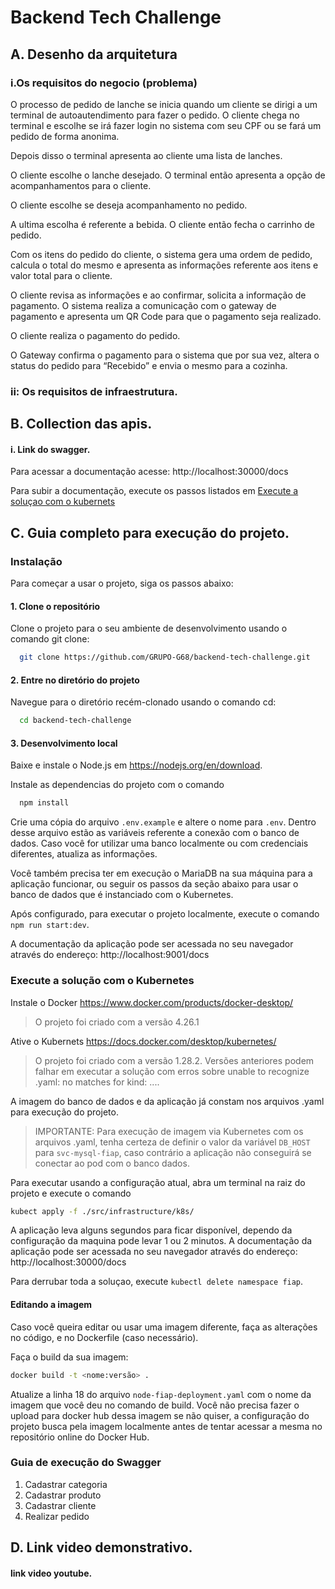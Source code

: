 # Backend Tech Challenge

## A. Desenho da arquitetura

### i.Os requisitos do negocio (problema)

O processo de pedido de lanche se inicia quando um cliente se dirigi a um terminal de autoautendimento para fazer o pedido. O cliente chega no terminal e escolhe se irá fazer login no sistema com seu CPF ou se fará um pedido de forma anonima.

Depois disso o terminal apresenta ao cliente uma lista de lanches.

O cliente escolhe o lanche desejado. O terminal então apresenta a opção de acompanhamentos para o cliente.

O cliente escolhe se deseja acompanhamento no pedido.

A ultima escolha é referente a bebida. O cliente então fecha o carrinho de pedido.

Com os itens do pedido do cliente, o sistema gera uma ordem de pedido, calcula o total do mesmo e apresenta as informações referente aos itens e valor total para o cliente.

O cliente revisa as informações e ao confirmar, solicita a informação de pagamento. O sistema realiza a comunicação com o gateway de pagamento e apresenta um QR Code para que o pagamento seja realizado.

O cliente realiza o pagamento do pedido.

O Gateway confirma o pagamento para o sistema que por sua vez, altera o status do pedido para “Recebido” e envia o mesmo para a cozinha.

### ii: Os requisitos de infraestrutura.

## B. Collection das apis.

#### i. Link do swagger.

Para acessar a documentação acesse:
http://localhost:30000/docs

Para subir a documentação, execute os passos listados em [Execute a soluçao com o kubernets](#execute-a-solução-com-o-kubernetes)

## C. Guia completo para execução do projeto.

### Instalação

Para começar a usar o projeto, siga os passos abaixo:

#### 1. Clone o repositório

Clone o projeto para o seu ambiente de desenvolvimento usando o comando git clone:

```bash
  git clone https://github.com/GRUPO-G68/backend-tech-challenge.git
```

#### 2. Entre no diretório do projeto

Navegue para o diretório recém-clonado usando o comando cd:

```bash
  cd backend-tech-challenge
```

#### 3. Desenvolvimento local

Baixe e instale o Node.js em https://nodejs.org/en/download.

Instale as dependencias do projeto com o comando

```bash
  npm install
```

Crie uma cópia do arquivo `.env.example` e altere o nome para `.env`. Dentro desse arquivo estão as variáveis referente a conexão com o banco de dados. Caso você for utilizar uma banco localmente ou com credenciais diferentes, atualiza as informações.

Você também precisa ter em execução o MariaDB na sua máquina para a aplicação funcionar, ou seguir os passos da seção abaixo para usar o banco de dados que é instanciado com o Kubernetes.

Após configurado, para executar o projeto localmente, execute o comando `npm run start:dev`.

A documentação da aplicação pode ser acessada no seu navegador através do endereço: http://localhost:9001/docs

### Execute a solução com o Kubernetes

Instale o Docker https://www.docker.com/products/docker-desktop/

> O projeto foi criado com a versão 4.26.1

Ative o Kubernets https://docs.docker.com/desktop/kubernetes/

> O projeto foi criado com a versão 1.28.2. Versões anteriores podem falhar em executar a solução com erros sobre unable to recognize .yaml: no matches for kind: ....

A imagem do banco de dados e da aplicação já constam nos arquivos .yaml para execução do projeto.

> IMPORTANTE: Para execução de imagem via Kubernetes com os arquivos .yaml, tenha certeza de definir o valor da variável `DB_HOST` para `svc-mysql-fiap`, caso contrário a aplicação não conseguirá se conectar ao pod com o banco dados.

Para executar usando a configuração atual, abra um terminal na raiz do projeto e execute o comando

```bash
kubect apply -f ./src/infrastructure/k8s/
```

A aplicação leva alguns segundos para ficar disponível, dependo da configuração da maquina pode levar 1 ou 2 minutos. A documentação da aplicação pode ser acessada no seu navegador através do endereço: http://localhost:30000/docs

Para derrubar toda a soluçao, execute `kubectl delete namespace fiap`.

#### Editando a imagem

Caso você queira editar ou usar uma imagem diferente, faça as alterações no código, e no Dockerfile (caso necessário).

Faça o build da sua imagem:

```bash
docker build -t <nome:versão> .
```

Atualize a linha 18 do arquivo `node-fiap-deployment.yaml` com o nome da imagem que você deu no comando de build. Você não precisa fazer o upload para docker hub dessa imagem se não quiser, a configuração do projeto busca pela imagem localmente antes de tentar acessar a mesma no repositório online do Docker Hub.

### Guia de execução do Swagger

1. Cadastrar categoria
2. Cadastrar produto
3. Cadastrar cliente
4. Realizar pedido

## D. Link video demonstrativo.

#### link video youtube.
